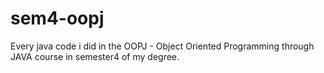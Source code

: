 # sem4-oopj
Every java code i did in the OOPJ - Object Oriented Programming through JAVA course in semester4 of my degree.
